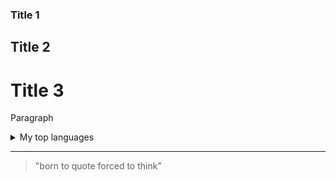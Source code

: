 <!--
### Hi there 👋
**Woler04/Woler04** is a ✨ _special_ ✨ repository because its `README.md` (this file) appears on your GitHub profile.

Here are some ideas to get you started:

- 🔭 I’m currently working on ...
- 🌱 I’m currently learning ...
- 👯 I’m looking to collaborate on ...
- 🤔 I’m looking for help with ...
- 💬 Ask me about ...
- 📫 How to reach me: ...
- 😄 Pronouns: ...
- ⚡ Fun fact: ...
-->

### Title 1
## Title 2
# Title 3
Paragraph
<details>
<summary>My top languages</summary>

| Rank | THING-TO-RANK |
|-----:|:-------------:|
|     1| c#            |
|     2|   js          |
|     3|   meow        |
  
</details>

---
> "born to quote forced to think"
